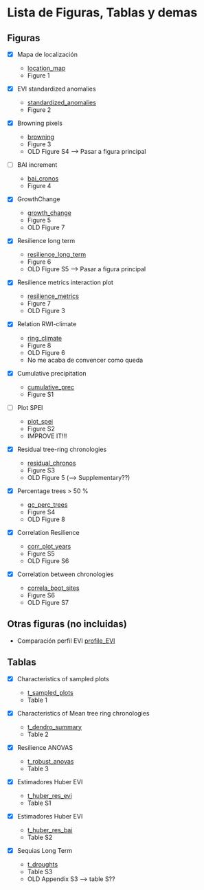 # Lista de Figuras, Tablas y demas

## Figuras 

- [x] Mapa de localización

    - [location_map](../man/figures/location_map.Rmd)
    - Figure 1 
    
- [x] EVI standardized anomalies

    - [standardized_anomalies](../man/figures/std_anomalies.Rmd)
    - Figure 2

- [x] Browning pixels

    - [browning](../man/figures/browning.Rmd)
    - Figure 3
    - OLD Figure S4 --> Pasar a figura principal 
    
- [ ] BAI increment 
    - [bai_cronos](../man/figures/bai_cronos.Rmd)
    - Figure 4    

- [x] GrowthChange

    - [growth_change](../man/figures/growth_changes.Rmd) 
    - Figure 5
    - OLD Figure 7
    
- [x] Resilience long term

    - [resilience_long_term](../man/figures/resilience_long_term.Rmd)
    - Figure 6
    - OLD Figure S5 --> Pasar a figura principal  
    
- [x] Resilience metrics interaction plot

    - [resilience_metrics](../man/figures/resilience_metrics.Rmd)
    - Figure 7
    - OLD Figure 3
    
- [x] Relation RWI-climate

    - [ring_climate](../man/figures/ring_climate.Rmd) 
    - Figure 8 
    - OLD Figure 6
    - No me acaba de convencer como queda 

- [x] Cumulative precipitation

    - [cumulative_prec](../man/figures/cumulative_prec.Rmd)
    - Figure S1
    
- [ ] Plot SPEI

    - [plot_spei](../man/figures/plot_spei12.Rmd)
    - Figure S2
    - IMPROVE IT!!! 
    
- [x] Residual tree-ring chronologies 

    - [residual_chronos](../man/figures/residual_chronos.Rmd)
    - Figure S3 
    - OLD Figure 5 (--> Supplementary??)

- [x] Percentage trees > 50 % 

    - [gc_perc_trees](../man/figures/gc_perc_trees.Rmd) 
    - Figure S4 
    - OLD Figure 8
    
- [x] Correlation Resilience 

    - [corr_plot_years](../man/figures/corr_plot_years.Rmd) 
    - Figure S5
    - OLD Figure S6

- [x] Correlation between chronologies 

    - [correla_boot_sites](../man/figures/correla_boot_sites.Rmd) 
    - Figure S6
    - OLD Figure S7
    

## Otras figuras (no incluidas)
- Comparación perfil EVI [profile_EVI](../man/figures/profile_EVI.Rmd) 



## Tablas

- [x] Characteristics of sampled plots

    - [t_sampled_plots](../man/tables/t_sampled_plots.Rmd) 
    - Table 1
    
- [x] Characteristics of Mean tree ring chronologies

    - [t_dendro_summary](../man/tables/t_dendro_summary.Rmd) 
    - Table 2

- [x] Resilience ANOVAS

    - [t_robust_anovas](../man/tables/t_robust_anovas.Rmd) 
    - Table 3

- [x] Estimadores Huber EVI

    - [t_huber_res_evi](../man/tables/t_huber_res_evi.Rmd) 
    - Table S1
    
- [x] Estimadores Huber EVI

    - [t_huber_res_bai](../man/tables/t_huber_res_bai.Rmd) 
    - Table S2

- [x] Sequias Long Term 

    - [t_droughts](../man/tables/t_droughts.Rmd) 
    - Table S3 
    - OLD Appendix S3 --> table S??
  
